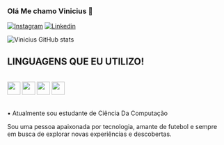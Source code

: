 ### Olá Me chamo Vinicius 👋

[![Instagram](https://img.shields.io/badge/Instagram-E4405F?style=for-the-badge&logo=instagram&logoColor=white)](https://instagram.com/v11nicius_)
[![Linkedin](https://img.shields.io/badge/LinkedIn-0077B5?style=for-the-badge&logo=linkedin&logoColor=white)](https://www.linkedin.com/in/vinicius-marques-571a652b0/)

 ![Vinicius GitHub stats](https://github-readme-stats.vercel.app/api?username=V11nicius&show_icons=true&theme=dracula)

 ## LINGUAGENS QUE EU UTILIZO!

 <div style="display: inline_block"><br>
   <img src="https://img.shields.io/badge/C%23-239120?style=flat-square&logo=c-sharp&logoColor=white" height="30"/>
<img src="https://img.shields.io/badge/JavaScript-F7DF1E?style=flat-square&logo=javascript&logoColor=black" height="30"/>
<img src="https://img.shields.io/badge/C-00599C?style=flat-square&logo=c&logoColor=white" height="30"/>
<img src="https://img.shields.io/badge/Python-3776AB?style=flat-square&logo=python&logoColor=white" height="30"/>
</div><br>

• Atualmente sou estudante de Ciência Da Computação<br>

Sou uma pessoa apaixonada por tecnologia, amante de futebol e sempre em busca de explorar novas experiências e descobertas.
